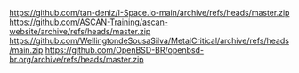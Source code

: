 https://github.com/tan-deniz/I-Space.io-main/archive/refs/heads/master.zip
https://github.com/ASCAN-Training/ascan-website/archive/refs/heads/master.zip
https://github.com/WellingtondeSousaSilva/MetalCritical/archive/refs/heads/main.zip
https://github.com/OpenBSD-BR/openbsd-br.org/archive/refs/heads/master.zip

